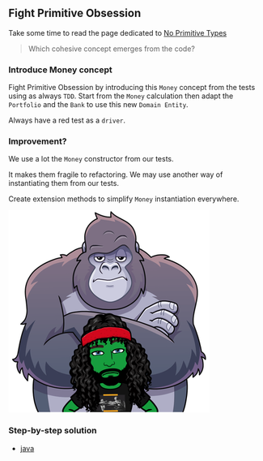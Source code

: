 ## Fight Primitive Obsession
Take some time to read the page dedicated to [No Primitive Types](https://xtrem-tdd.netlify.app/Flavours/no-primitive-types)

> Which cohesive concept emerges from the code?

### Introduce Money concept
Fight Primitive Obsession by introducing this `Money` concept from the tests using as always `TDD`.
Start from the `Money` calculation then adapt the `Portfolio` and the `Bank` to use this new `Domain Entity`.

Always have a red test as a `driver`.

### Improvement?
We use a lot the `Money` constructor from our tests.

It makes them fragile to refactoring. We may use another way of instantiating them from our tests.

Create extension methods to  simplify `Money` instantiation everywhere.

![No primitive types in your Domain](../../docs/img/no-primitives.png)

### Step-by-step solution
- [java](../step-by-steps/03.no-primitive-types.md)